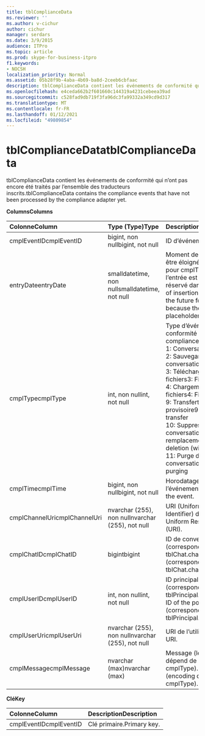 ```yaml
---
title: tblComplianceData
ms.reviewer: ''
ms.author: v-cichur
author: cichur
manager: serdars
ms.date: 3/9/2015
audience: ITPro
ms.topic: article
ms.prod: skype-for-business-itpro
f1.keywords:
- NOCSH
localization_priority: Normal
ms.assetid: 05b28f9b-4aba-4b69-ba8d-2ceeb6cbfaac
description: tblComplianceData contient les événements de conformité qui n’ont pas encore été traités par l’ensemble des traducteurs inscrits.
ms.openlocfilehash: e4ceda662b2f601660c144319a4231cebeea39ad
ms.sourcegitcommit: c528fad9db719f3fa96dc3fa99332a349cd9d317
ms.translationtype: MT
ms.contentlocale: fr-FR
ms.lasthandoff: 01/12/2021
ms.locfileid: "49809854"
---
```

# <a name="tblcompliancedata"></a><span data-ttu-id="74c2c-103">tblComplianceData</span><span class="sxs-lookup"><span data-stu-id="74c2c-103">tblComplianceData</span></span>
 
<span data-ttu-id="74c2c-104">tblComplianceData contient les événements de conformité qui n’ont pas encore été traités par l’ensemble des traducteurs inscrits.</span><span class="sxs-lookup"><span data-stu-id="74c2c-104">tblComplianceData contains the compliance events that have not been processed by the compliance adapter yet.</span></span>
  
<span data-ttu-id="74c2c-105">**Columns**</span><span class="sxs-lookup"><span data-stu-id="74c2c-105">**Columns**</span></span>

|<span data-ttu-id="74c2c-106">**Colonne**</span><span class="sxs-lookup"><span data-stu-id="74c2c-106">**Column**</span></span>|<span data-ttu-id="74c2c-107">**Type (Type)**</span><span class="sxs-lookup"><span data-stu-id="74c2c-107">**Type**</span></span>|<span data-ttu-id="74c2c-108">**Description**</span><span class="sxs-lookup"><span data-stu-id="74c2c-108">**Description**</span></span>|
|:-----|:-----|:-----|
|<span data-ttu-id="74c2c-109">cmplEventID</span><span class="sxs-lookup"><span data-stu-id="74c2c-109">cmplEventID</span></span>  <br/> |<span data-ttu-id="74c2c-110">bigint, non null</span><span class="sxs-lookup"><span data-stu-id="74c2c-110">bigint, not null</span></span>  <br/> |<span data-ttu-id="74c2c-111">ID d’événement.</span><span class="sxs-lookup"><span data-stu-id="74c2c-111">Event ID.</span></span>  <br/> |
|<span data-ttu-id="74c2c-112">entryDate</span><span class="sxs-lookup"><span data-stu-id="74c2c-112">entryDate</span></span>  <br/> |<span data-ttu-id="74c2c-113">smalldatetime, non null</span><span class="sxs-lookup"><span data-stu-id="74c2c-113">smalldatetime, not null</span></span>  <br/> |<span data-ttu-id="74c2c-114">Moment de l’insertion (peut être éloigné dans le futur pour cmplType=9, car l’entrée est juste un espace réservé dans ce cas).</span><span class="sxs-lookup"><span data-stu-id="74c2c-114">Time of insertion (may be far in the future for cmplType=9 because the entry is just a placeholder in that case).</span></span>  <br/> |
|<span data-ttu-id="74c2c-115">cmplType</span><span class="sxs-lookup"><span data-stu-id="74c2c-115">cmplType</span></span>  <br/> |<span data-ttu-id="74c2c-116">int, non null</span><span class="sxs-lookup"><span data-stu-id="74c2c-116">int, not null</span></span>  <br/> | <span data-ttu-id="74c2c-117">Type d’événement de conformité :</span><span class="sxs-lookup"><span data-stu-id="74c2c-117">Type of compliance event:</span></span> <br/>  <span data-ttu-id="74c2c-118">1: Conversation</span><span class="sxs-lookup"><span data-stu-id="74c2c-118">1: Chat</span></span> <br/>  <span data-ttu-id="74c2c-119">2: Sauvegarde de conversation</span><span class="sxs-lookup"><span data-stu-id="74c2c-119">2: Backchat</span></span> <br/>  <span data-ttu-id="74c2c-120">3: Téléchargement de fichiers</span><span class="sxs-lookup"><span data-stu-id="74c2c-120">3: File download</span></span> <br/>  <span data-ttu-id="74c2c-121">4: Chargement de fichiers</span><span class="sxs-lookup"><span data-stu-id="74c2c-121">4: File upload</span></span> <br/>  <span data-ttu-id="74c2c-122">9: Transfert de fichier provisoire</span><span class="sxs-lookup"><span data-stu-id="74c2c-122">9: Provisional file transfer</span></span> <br/>  <span data-ttu-id="74c2c-123">10: Suppression de conversation (avec remplacement)</span><span class="sxs-lookup"><span data-stu-id="74c2c-123">10: Chat deletion (with replace)</span></span> <br/>  <span data-ttu-id="74c2c-124">11: Purge des conversations</span><span class="sxs-lookup"><span data-stu-id="74c2c-124">11: Chat purging</span></span> <br/> |
|<span data-ttu-id="74c2c-125">cmplTime</span><span class="sxs-lookup"><span data-stu-id="74c2c-125">cmplTime</span></span>  <br/> |<span data-ttu-id="74c2c-126">bigint, non null</span><span class="sxs-lookup"><span data-stu-id="74c2c-126">bigint, not null</span></span>  <br/> |<span data-ttu-id="74c2c-127">Horodatage pour l’événement.</span><span class="sxs-lookup"><span data-stu-id="74c2c-127">Time stamp for the event.</span></span>  <br/> |
|<span data-ttu-id="74c2c-128">cmplChannelUri</span><span class="sxs-lookup"><span data-stu-id="74c2c-128">cmplChannelUri</span></span>  <br/> |<span data-ttu-id="74c2c-129">nvarchar (255), non null</span><span class="sxs-lookup"><span data-stu-id="74c2c-129">nvarchar (255), not null</span></span>  <br/> |<span data-ttu-id="74c2c-130">URI (Uniform Resource Identifier) de canal.</span><span class="sxs-lookup"><span data-stu-id="74c2c-130">Channel Uniform Resource Identifier (URI).</span></span>  <br/> |
|<span data-ttu-id="74c2c-131">cmplChatID</span><span class="sxs-lookup"><span data-stu-id="74c2c-131">cmplChatID</span></span>  <br/> |<span data-ttu-id="74c2c-132">bigint</span><span class="sxs-lookup"><span data-stu-id="74c2c-132">bigint</span></span>  <br/> |<span data-ttu-id="74c2c-133">ID de conversation (correspondant à la table tblChat.chatId).</span><span class="sxs-lookup"><span data-stu-id="74c2c-133">Chat ID (corresponding to tblChat.chatId table).</span></span>  <br/> |
|<span data-ttu-id="74c2c-134">cmplUserID</span><span class="sxs-lookup"><span data-stu-id="74c2c-134">cmplUserID</span></span>  <br/> |<span data-ttu-id="74c2c-135">int, non null</span><span class="sxs-lookup"><span data-stu-id="74c2c-135">int, not null</span></span>  <br/> |<span data-ttu-id="74c2c-136">ID principal de l’affiche (correspondant à la table tblPrincipal.prinID).</span><span class="sxs-lookup"><span data-stu-id="74c2c-136">Principal ID of the poster (corresponding to tblPrincipal.prinID table).</span></span>  <br/> |
|<span data-ttu-id="74c2c-137">cmplUserUri</span><span class="sxs-lookup"><span data-stu-id="74c2c-137">cmplUserUri</span></span>  <br/> |<span data-ttu-id="74c2c-138">nvarchar (255), non null</span><span class="sxs-lookup"><span data-stu-id="74c2c-138">nvarchar (255), not null</span></span>  <br/> |<span data-ttu-id="74c2c-139">URI de l’utilisateur.</span><span class="sxs-lookup"><span data-stu-id="74c2c-139">User URI.</span></span>  <br/> |
|<span data-ttu-id="74c2c-140">cmplMessage</span><span class="sxs-lookup"><span data-stu-id="74c2c-140">cmplMessage</span></span>  <br/> |<span data-ttu-id="74c2c-141">nvarchar (max)</span><span class="sxs-lookup"><span data-stu-id="74c2c-141">nvarchar (max)</span></span>  <br/> |<span data-ttu-id="74c2c-142">Message (le codage dépend de cmplType).</span><span class="sxs-lookup"><span data-stu-id="74c2c-142">Message (encoding depends on cmplType).</span></span>  <br/> |
   
<span data-ttu-id="74c2c-143">**Clé**</span><span class="sxs-lookup"><span data-stu-id="74c2c-143">**Key**</span></span>

|<span data-ttu-id="74c2c-144">**Colonne**</span><span class="sxs-lookup"><span data-stu-id="74c2c-144">**Column**</span></span>|<span data-ttu-id="74c2c-145">**Description**</span><span class="sxs-lookup"><span data-stu-id="74c2c-145">**Description**</span></span>|
|:-----|:-----|
|<span data-ttu-id="74c2c-146">cmplEventID</span><span class="sxs-lookup"><span data-stu-id="74c2c-146">cmplEventID</span></span>  <br/> |<span data-ttu-id="74c2c-147">Clé primaire.</span><span class="sxs-lookup"><span data-stu-id="74c2c-147">Primary key.</span></span>  <br/> |
   


